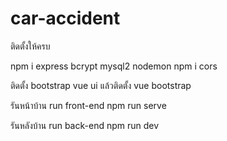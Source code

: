 # car-accident

ติดตั้งให้ครบ

npm i express bcrypt mysql2 nodemon
npm i cors

ติดตั้ง bootstrap
vue ui
แล้วติดตั้ง vue bootstrap

รันหน้าบ้าน
run front-end
 npm run serve

รันหลังบ้าน
run back-end
 npm run dev
